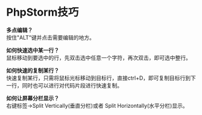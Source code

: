 # PhpStorm技巧  
  
**多点编辑？**  
按住"ALT"键并点击需要编辑的地方。  
  
**如何快速选中某一行？**  
鼠标移动到要选中的行，先双击选中任意一个字符，再次双击，即可选中整行。  
  
**如何快速的复制某行？**  
快速复制某行，只需将鼠标光标移动到目标行，直接ctrl+D，即可复制目标行到下一行，同时也可以进行对代码片段进行快速复制。  
  
**如何让屏幕分栏显示？**  
右键标签->Split Vertically(垂直分栏)或者 Split Horizontally(水平分栏)显示。  